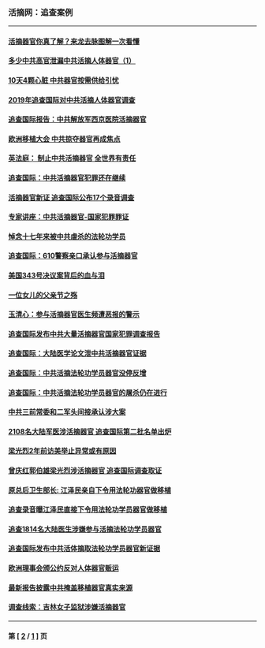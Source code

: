 ### 活摘网：追查案例
---
#### [活摘器官你真了解？来龙去脉图解一次看懂](../../pages/nf5880/n13013820.md?11100430) 
#### [多少中共高官泄漏中共活摘人体器官（1）](../../pages/nf5880/n12671234.md?11100430) 
#### [10天4颗心脏 中共器官按需供给引忧](../../pages/nf5880/n12326366.md?11100430) 
#### [2019年追查国际对中共活摘人体器官调查](../../pages/nf5880/n11917733.md?11100430) 
#### [追查国际报告：中共解放军西京医院活摘器官](../../pages/nf5880/n11838359.md?11100430) 
#### [欧洲移植大会 中共掠夺器官再成焦点](../../pages/nf5880/n11538883.md?11100430) 
#### [英法庭： 制止中共活摘器官 全世界有责任](../../pages/nf5880/n11330691.md?11100430) 
#### [追查国际：中共活摘器官犯罪还在继续](../../pages/nf5880/n11218301.md?11100430) 
#### [活摘器官新证 追查国际公布17个录音调查](../../pages/nf5880/n10897744.md?11100430) 
#### [专家讲座：中共活摘器官-国家犯罪罪证](../../pages/nf5880/n8828153.md?11100430) 
#### [悼念十七年来被中共虐杀的法轮功学员](../../pages/nf5880/n8124823.md?11100430) 
#### [追查国际：610警察亲口承认参与活摘器官](../../pages/nf5880/n8109067.md?11100430) 
#### [美国343号决议案背后的血与泪](../../pages/nf5880/n8020684.md?11100430) 
#### [一位女儿的父亲节之殇](../../pages/nf5880/n8014122.md?11100430) 
#### [玉清心：参与活摘器官医生频遭恶报的警示](../../pages/nf5880/n4637546.md?11100430) 
#### [追查国际发布中共大量活摘器官国家犯罪调查报告](../../pages/nf5880/n4613428.md?11100430) 
#### [追查国际：大陆医学论文泄中共活摘器官证据](../../pages/nf5880/n4608794.md?11100430) 
#### [追查国际：中共活摘法轮功学员器官没停反增](../../pages/nf5880/n4584075.md?11100430) 
#### [追查国际：中共活摘法轮功学员器官的屠杀仍在进行](../../pages/nf5880/n4299154.md?11100430) 
#### [中共三前常委和二军头间接承认涉大案](../../pages/nf5880/n4286244.md?11100430) 
#### [2108名大陆军医涉活摘器官 追查国际第二批名单出炉](../../pages/nf5880/n4284769.md?11100430) 
#### [梁光烈2年前访美举止异常或有原因](../../pages/nf5880/n4279686.md?11100430) 
#### [曾庆红郭伯雄梁光烈涉活摘器官 追查国际调查取证](../../pages/nf5880/n4278462.md?11100430) 
#### [原总后卫生部长: 江泽民亲自下令用法轮功器官做移植](../../pages/nf5880/n4263864.md?11100430) 
#### [追查录音曝江泽民直接下令用法轮功学员器官做移植](../../pages/nf5880/n4261268.md?11100430) 
#### [追查1814名大陆医生涉嫌参与活摘法轮功学员器官](../../pages/nf5880/n4259055.md?11100430) 
#### [追查国际发布中共活体摘取法轮功学员器官新证据](../../pages/nf5880/n4258255.md?11100430) 
#### [欧洲理事会颁公约反对人体器官贩运](../../pages/nf5880/n4206955.md?11100430) 
#### [最新报告披露中共掩盖移植器官真实来源](../../pages/nf5880/n4140084.md?11100430) 
#### [调查线索：吉林女子监狱涉嫌活摘器官](../../pages/nf5880/n4044366.md?11100430) 

---
#### 第 [ [2](./2.md?11100430) / [1](./1.md?11100430) ] 页
